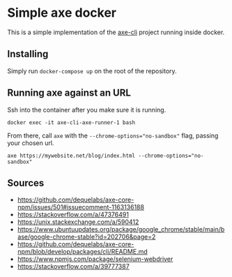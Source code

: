 # Simple axe docker

This is a simple implementation of the [axe-cli](https://github.com/dequelabs/axe-core-npm/blob/develop/packages/cli/README.md) project running inside docker.

## Installing

Simply run `docker-compose up` on the root of the repository.

## Running axe against an URL

Ssh into the container after you make sure it is running.

    docker exec -it axe-cli-axe-runner-1 bash

From there, call `axe` with the `--chrome-options="no-sandbox"` flag, passing your chosen url.

    axe https://mywebsite.net/blog/index.html --chrome-options="no-sandbox"

## Sources

- <https://github.com/dequelabs/axe-core-npm/issues/501#issuecomment-1163136188>
- <https://stackoverflow.com/a/47376491>
- <https://unix.stackexchange.com/a/590412>
- <https://www.ubuntuupdates.org/package/google_chrome/stable/main/base/google-chrome-stable?id=202706&page=2>
- <https://github.com/dequelabs/axe-core-npm/blob/develop/packages/cli/README.md>
- <https://www.npmjs.com/package/selenium-webdriver>
- <https://stackoverflow.com/a/39777387>
